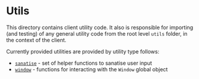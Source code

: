# Utils

This directory contains client utility code. It also is responsible for importing (and testing) of any general utility code from the root level `utils` folder, in the context of the client.

Currently provided utilities are provided by utility type follows:

- [`sanatise`](./sanatise/README.md) - set of helper functions to sanatise user input
- [`window`](./window/README.md) - functions for interacting with the `Window` global object
